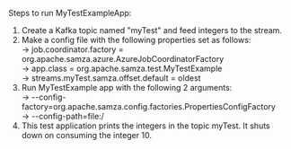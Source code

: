 Steps to run MyTestExampleApp: <br />
1. Create a Kafka topic named "myTest" and feed integers to the stream. <br />
2. Make a config file with the following properties set as follows:  <br />
  -> job.coordinator.factory = org.apache.samza.azure.AzureJobCoordinatorFactory <br /> 
  -> app.class = org.apache.samza.test.MyTestExample <br />
  -> streams.myTest.samza.offset.default = oldest <br />
3. Run MyTestExample app with the following 2 arguments: <br />
  -> --config-factory=org.apache.samza.config.factories.PropertiesConfigFactory <br />
  -> --config-path=file:/<path to your config file> <br />
4. This test application prints the integers in the topic myTest. It shuts down on consuming the integer 10.  
